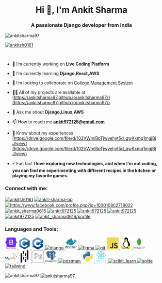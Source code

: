 <h1 align="center">Hi 👋, I'm Ankit Sharma</h1>
<h3 align="center">A passionate Django developer from India</h3>

<p align="left"> <img src="https://komarev.com/ghpvc/?username=ankitsharma97&label=Profile%20views&color=0e75b6&style=flat" alt="ankitsharma97" /> </p>

<p align="left"> <a href="https://twitter.com/ankitsh0161" target="blank"><img src="https://img.shields.io/twitter/follow/ankitsh0161?logo=twitter&style=for-the-badge" alt="ankitsh0161" /></a> </p>

<img src="https://gifdb.com/coding" alt="">

- 🔭 I’m currently working on **Live Coding Platform**

- 🌱 I’m currently learning **Django,React,AWS**

- 👯 I’m looking to collaborate on [College Management System](https://github.com/ankitsharma97/College-Management-System)

- 👨‍💻 All of my projects are available at [https://ankitsharma97.github.io/ankitsharma97/](https://ankitsharma97.github.io/ankitsharma97/)

- 💬 Ask me about **Django,Linux,AWS**

- 📫 How to reach me **ankit972125@gmail.com**

- 📄 Know about my experiences [https://drive.google.com/file/d/102VWmlBpTjwyehyt5d_gwKxmq1mgjBiJ/view](https://drive.google.com/file/d/102VWmlBpTjwyehyt5d_gwKxmq1mgjBiJ/view)

- ⚡ Fun fact **I love exploring new technologies, and when I'm not coding, you can find me experimenting with different recipes in the kitchen or playing my favorite games.**

<h3 align="left">Connect with me:</h3>
<p align="left">
<a href="https://twitter.com/ankitsh0161" target="blank"><img align="center" src="https://raw.githubusercontent.com/rahuldkjain/github-profile-readme-generator/master/src/images/icons/Social/twitter.svg" alt="ankitsh0161" height="30" width="40" /></a>
<a href="https://linkedin.com/in/ankit-sharma-op" target="blank"><img align="center" src="https://raw.githubusercontent.com/rahuldkjain/github-profile-readme-generator/master/src/images/icons/Social/linked-in-alt.svg" alt="ankit-sharma-op" height="30" width="40" /></a>
<a href="https://fb.com/https://www.facebook.com/profile.php?id=100010802718022" target="blank"><img align="center" src="https://raw.githubusercontent.com/rahuldkjain/github-profile-readme-generator/master/src/images/icons/Social/facebook.svg" alt="https://www.facebook.com/profile.php?id=100010802718022" height="30" width="40" /></a>
<a href="https://instagram.com/ankit_sharma0616" target="blank"><img align="center" src="https://raw.githubusercontent.com/rahuldkjain/github-profile-readme-generator/master/src/images/icons/Social/instagram.svg" alt="ankit_sharma0616" height="30" width="40" /></a>
<a href="https://www.codechef.com/users/ankit972125" target="blank"><img align="center" src="https://cdn.jsdelivr.net/npm/simple-icons@3.1.0/icons/codechef.svg" alt="ankit972125" height="30" width="40" /></a>
<a href="https://www.hackerrank.com/ankit972125" target="blank"><img align="center" src="https://raw.githubusercontent.com/rahuldkjain/github-profile-readme-generator/master/src/images/icons/Social/hackerrank.svg" alt="ankit972125" height="30" width="40" /></a>
<a href="https://codeforces.com/profile/ankit972125" target="blank"><img align="center" src="https://raw.githubusercontent.com/rahuldkjain/github-profile-readme-generator/master/src/images/icons/Social/codeforces.svg" alt="ankit972125" height="30" width="40" /></a>
<a href="https://www.leetcode.com/ankit972125" target="blank"><img align="center" src="https://raw.githubusercontent.com/rahuldkjain/github-profile-readme-generator/master/src/images/icons/Social/leet-code.svg" alt="ankit972125" height="30" width="40" /></a>
<a href="https://auth.geeksforgeeks.org/user/ankit_sharma0616/profile" target="blank"><img align="center" src="https://raw.githubusercontent.com/rahuldkjain/github-profile-readme-generator/master/src/images/icons/Social/geeks-for-geeks.svg" alt="ankit_sharma0616/profile" height="30" width="40" /></a>
</p>

<h3 align="left">Languages and Tools:</h3>
<p align="left"> <a href="https://getbootstrap.com" target="_blank" rel="noreferrer"> <img src="https://raw.githubusercontent.com/devicons/devicon/master/icons/bootstrap/bootstrap-plain-wordmark.svg" alt="bootstrap" width="40" height="40"/> </a> <a href="https://www.cprogramming.com/" target="_blank" rel="noreferrer"> <img src="https://raw.githubusercontent.com/devicons/devicon/master/icons/c/c-original.svg" alt="c" width="40" height="40"/> </a> <a href="https://www.w3schools.com/cpp/" target="_blank" rel="noreferrer"> <img src="https://raw.githubusercontent.com/devicons/devicon/master/icons/cplusplus/cplusplus-original.svg" alt="cplusplus" width="40" height="40"/> </a> <a href="https://www.djangoproject.com/" target="_blank" rel="noreferrer"> <img src="https://cdn.worldvectorlogo.com/logos/django.svg" alt="django" width="40" height="40"/> </a> <a href="https://www.docker.com/" target="_blank" rel="noreferrer"> <img src="https://raw.githubusercontent.com/devicons/devicon/master/icons/docker/docker-original-wordmark.svg" alt="docker" width="40" height="40"/> </a> <a href="https://www.figma.com/" target="_blank" rel="noreferrer"> <img src="https://www.vectorlogo.zone/logos/figma/figma-icon.svg" alt="figma" width="40" height="40"/> </a> <a href="https://git-scm.com/" target="_blank" rel="noreferrer"> <img src="https://www.vectorlogo.zone/logos/git-scm/git-scm-icon.svg" alt="git" width="40" height="40"/> </a> <a href="https://developer.mozilla.org/en-US/docs/Web/JavaScript" target="_blank" rel="noreferrer"> <img src="https://raw.githubusercontent.com/devicons/devicon/master/icons/javascript/javascript-original.svg" alt="javascript" width="40" height="40"/> </a> <a href="https://www.linux.org/" target="_blank" rel="noreferrer"> <img src="https://raw.githubusercontent.com/devicons/devicon/master/icons/linux/linux-original.svg" alt="linux" width="40" height="40"/> </a> <a href="https://www.mongodb.com/" target="_blank" rel="noreferrer"> <img src="https://raw.githubusercontent.com/devicons/devicon/master/icons/mongodb/mongodb-original-wordmark.svg" alt="mongodb" width="40" height="40"/> </a> <a href="https://www.mysql.com/" target="_blank" rel="noreferrer"> <img src="https://raw.githubusercontent.com/devicons/devicon/master/icons/mysql/mysql-original-wordmark.svg" alt="mysql" width="40" height="40"/> </a> <a href="https://pandas.pydata.org/" target="_blank" rel="noreferrer"> <img src="https://raw.githubusercontent.com/devicons/devicon/2ae2a900d2f041da66e950e4d48052658d850630/icons/pandas/pandas-original.svg" alt="pandas" width="40" height="40"/> </a> <a href="https://www.photoshop.com/en" target="_blank" rel="noreferrer"> <img src="https://raw.githubusercontent.com/devicons/devicon/master/icons/photoshop/photoshop-line.svg" alt="photoshop" width="40" height="40"/> </a> <a href="https://www.postgresql.org" target="_blank" rel="noreferrer"> <img src="https://raw.githubusercontent.com/devicons/devicon/master/icons/postgresql/postgresql-original-wordmark.svg" alt="postgresql" width="40" height="40"/> </a> <a href="https://postman.com" target="_blank" rel="noreferrer"> <img src="https://www.vectorlogo.zone/logos/getpostman/getpostman-icon.svg" alt="postman" width="40" height="40"/> </a> <a href="https://www.python.org" target="_blank" rel="noreferrer"> <img src="https://raw.githubusercontent.com/devicons/devicon/master/icons/python/python-original.svg" alt="python" width="40" height="40"/> </a> <a href="https://reactjs.org/" target="_blank" rel="noreferrer"> <img src="https://raw.githubusercontent.com/devicons/devicon/master/icons/react/react-original-wordmark.svg" alt="react" width="40" height="40"/> </a> <a href="https://scikit-learn.org/" target="_blank" rel="noreferrer"> <img src="https://upload.wikimedia.org/wikipedia/commons/0/05/Scikit_learn_logo_small.svg" alt="scikit_learn" width="40" height="40"/> </a> <a href="https://www.sqlite.org/" target="_blank" rel="noreferrer"> <img src="https://www.vectorlogo.zone/logos/sqlite/sqlite-icon.svg" alt="sqlite" width="40" height="40"/> </a> <a href="https://tailwindcss.com/" target="_blank" rel="noreferrer"> <img src="https://www.vectorlogo.zone/logos/tailwindcss/tailwindcss-icon.svg" alt="tailwind" width="40" height="40"/> </a> </p>

<p><img align="left" src="https://github-readme-stats.vercel.app/api/top-langs?username=ankitsharma97&show_icons=true&locale=en&layout=compact" alt="ankitsharma97" /></p>

<p>&nbsp;<img align="center" src="https://github-readme-stats.vercel.app/api?username=ankitsharma97&show_icons=true&locale=en" alt="ankitsharma97" /></p>
